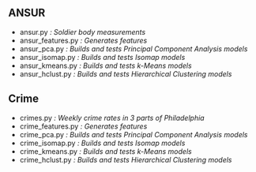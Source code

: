 
## ANSUR
- ansur.py *: Soldier body measurements*
- ansur_features.py *: Generates features*
- ansur_pca.py *: Builds and tests Principal Component Analysis models*
- ansur_isomap.py *: Builds and tests Isomap models*
- ansur_kmeans.py *: Builds and tests k-Means models*
- ansur_hclust.py *: Builds and tests Hierarchical Clustering models*

## Crime
- crimes.py *: Weekly crime rates in 3 parts of Philadelphia*
- crime_features.py *: Generates features*
- crime_pca.py *: Builds and tests Principal Component Analysis models*
- crime_isomap.py *: Builds and tests Isomap models*
- crime_kmeans.py *: Builds and tests k-Means models*
- crime_hclust.py *: Builds and tests Hierarchical Clustering models*
